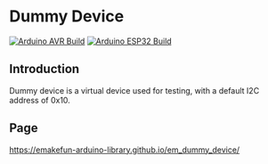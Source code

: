 # Dummy Device

[![Arduino AVR Build](https://github.com/emakefun-arduino-library/em_dummy_device/actions/workflows/arduino_avr_build.yml/badge.svg)](https://github.com/emakefun-arduino-library/em_dummy_device/actions/workflows/arduino_avr_build.yml) [![Arduino ESP32 Build](https://github.com/emakefun-arduino-library/em_dummy_device/actions/workflows/arduino_esp32_build.yml/badge.svg)](https://github.com/emakefun-arduino-library/em_dummy_device/actions/workflows/arduino_esp32_build.yml)

## Introduction

Dummy device is a virtual device used for testing, with a default I2C address of 0x10.

## Page

<https://emakefun-arduino-library.github.io/em_dummy_device/>
